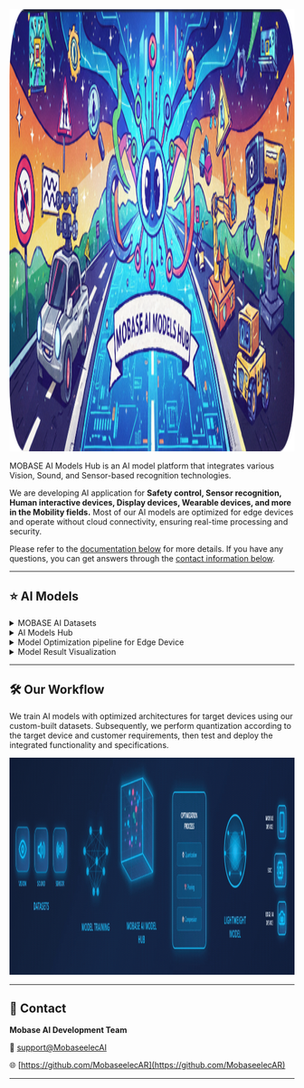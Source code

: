 <img src="mobase_ai_hub_main.png" alt="SVG 이미지 설명" width="1024" height="782">

MOBASE AI Models Hub is an AI model platform that integrates various Vision, Sound, and Sensor-based recognition technologies.

We are developing AI application for **Safety control, Sensor recognition, Human interactive devices, Display devices, Wearable devices, and more in the Mobility fields.** Most of our AI models are optimized for edge devices and operate without cloud connectivity, ensuring real-time processing and security.

Please refer to the [documentation below](#ai-models) for more details. If you have any questions, you can get answers through the [contact information below](#contact).

---

## ⭐ AI Models
<details>
<summary>MOBASE AI Datasets</summary>
   
    T.B.D    
</details>
<details>
<summary>AI Models Hub</summary>

| 분류 (Category) | AI 모델 (AI Model) | 주요 용도 (Application) | 링크 (Link) |
| --- | --- | --- | --- |
| **생체 인식 (Biometric Recognition)** | Body Keypoints Detection | 동작 인식, 자세 분석 / Motion & Posture Analysis | [👉](https://github.com/mobaseelecAI/Mobase_AI_Hub/blob/main/Pose%20Estimation/README.md) |
|  | Face Landmarks Detection | 운전자 모니터링, 시선 추적 / Driver Monitoring, Gaze Tracking |  |
|  | Gaze Estimation | 운전자 시선 추적 / Gaze Estimation |  |
|  | Face Recognition | 사용자 인증 / User Authentication |  |
|  | Iris/Finger/Palm Recognition | 생체 인증 / Biometric Security |  |
|  | Speech Recognition | 음성 명령 / Voice Command |  |
|  | Action Recognition | 이상 행동 감지 / Action & Anomaly Detection |  |
| **물체 인식 (Object Recognition)** | Vehicle / Motorcycle Detection | ADAS, 보행자 인식 / ADAS, Pedestrian Detection |  |
|  | Line / Pothole Detection | 도로 상태 분석 / Road Condition Detection |  |
|  | Character Recognition | 번호판 / 문자 인식 / License Plate Recognition |  |
| **상황 인지 (Context Awareness)** | Scene Analysis | 상황 인식 / Scene Understanding |  |
|  | 3D Depth Map | 거리 추정 / Depth Estimation |  |
|  | Sound Recognition | 음향 이벤트 탐지 / Acoustic Event Detection |  |
|  | Sensor Data Classification | 환경 감지 / Sensor Data Analysis |  |
</details>

<details> 
<summary>Model Optimization pipeline for Edge Device</summary>

    T.B.D
</details>

<details>
<summary>Model Result Visualization</summary>
    
    T.B.D
</details>    

---

## 🛠️ Our Workflow

We train AI models with optimized architectures for target devices using our custom-built datasets. Subsequently, we perform quantization according to the target device and customer requirements, then test and deploy the integrated functionality and specifications.

<img src="mobaseai.gif" alt="gif 이미지 설명" width="1676" height="384">

---

## 📎 Contact

**Mobase AI Development Team**

📧 [support@MobaseelecAI](mailto:mobaseelec.mobaseai00@gmail.com)

🌐 [https://github.com/MobaseelecAR](https://github.com/MobaseelecAR)

---